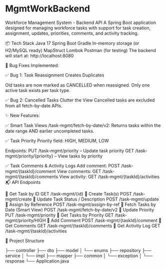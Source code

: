 # MgmtWorkBackend
Workforce Management System - Backend API
A Spring Boot application designed for managing workforce tasks with support for task creation, assignment, updates, priorities, comments, and activity tracking.

📦 Tech Stack
Java 17
Spring Boot
Gradle
In-memory storage (or H2/MySQL ready)
MapStruct
Lombok
Postman (for testing)
The backend will start at: http://localhost:8080

🐞 Bug Fixes Implemented:

✅ Bug 1: Task Reassignment Creates Duplicates

Old tasks are now marked as CANCELLED when reassigned. Only one active task exists per task type.

✅ Bug 2: Cancelled Tasks Clutter the View Cancelled tasks are excluded from all fetch-by-date APIs.

✨ New Features:

✅ Smart Task Views /task-mgmt/fetch-by-date/v2: Returns tasks within the date range AND earlier uncompleted tasks.

✅ Task Priority Priority field: HIGH, MEDIUM, LOW

Endpoints: PUT /task-mgmt/priority – Update task priority GET /task-mgmt/priority/{priority} – View tasks by priority

✅ Task Comments & Activity Logs Add comment: POST /task-mgmt/{taskId}/comment View comments: GET /task-mgmt/{taskId}/comments View activity: GET /task-mgmt/{taskId}/activities
📬 API Endpoints

🔹 Get Task by ID GET /task-mgmt/{id} 🔹 Create Task(s) POST /task-mgmt/create 🔹 Update Task Status / Description POST /task-mgmt/update 🔹 Assign by Reference POST /task-mgmt/assign-by-ref 🔹 Fetch Tasks by Date (Smart View) POST /task-mgmt/fetch-by-date/v2 🔹 Update Priority PUT /task-mgmt/priority 🔹 Get Tasks by Priority GET /task-mgmt/priority/HIGH 🔹 Add Comment POST /task-mgmt/{taskId}/comment 🔹 Get Comments GET /task-mgmt/{taskId}/comments 🔹 Get Activity Log GET /task-mgmt/{taskId}/activities

📁 Project Structure

├── controller ├── dto ├── model │ └── enums ├── repository ├── service │ └── impl ├── mapper ├── common │ └── exception │ └── response └── Application.java
